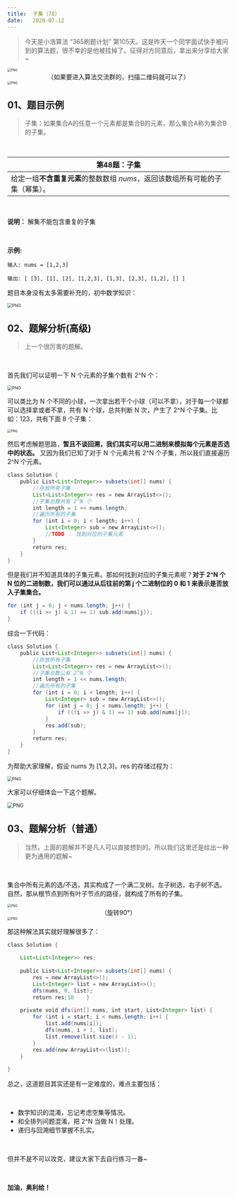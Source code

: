 ```yaml
---
title:	子集（78）
date:	2020-07-12
---
```


> 今天是小浩算法 “365刷题计划” 第105天。这是昨天一个同学面试快手被问到的算法题，很不幸的是他被挂掉了。征得对方同意后，拿出来分享给大家~

<img src="./33/1.jpg" alt="PNG" style="zoom: 50%;" />

<center>（如果要进入算法交流群的，扫描二维码就可以了）</center>

<img src="./33/2.jpg" alt="PNG" style="zoom: 50%;" />

## 01、题目示例

> 子集：如果集合A的任意一个元素都是集合B的元素，那么集合A称为集合B的子集。

<br/>

| 第48题：子集                                                 |
| ------------------------------------------------------------ |
| 给定一组**不含重复元素**的整数数组 *nums*，返回该数组所有可能的子集（幂集）。 |

<br/>

**说明：** 解集不能包含重复的子集

<br/>

**示例:**

```
输入: nums = [1,2,3] 

输出: [ [3], [1], [2], [1,2,3], [1,3], [2,3], [1,2], [] ] 
```

题目本身没有太多需要补充的，初中数学知识：

<img src="./33/3.jpg" alt="PNG" style="zoom: 67%;" />

## 02、题解分析(高级)

> 上一个很厉害的题解。

<br/>

首先我们可以证明一下 N 个元素的子集个数有 2^N 个：

<img src="./33/4.gif" alt="PNG" style="zoom: 67%;" />

可以类比为 N 个不同的小球，一次拿出若干个小球（可以不拿），对于每一个球都可以选择拿或者不拿，共有 N 个球，总共判断 N 次，产生了 2^N 个子集。比如：123，共有下面 8 个子集：

<img src="./33/5.jpg" alt="PNG" style="zoom: 50%;" />

然后考虑解题思路，**暂且不谈回溯，我们其实可以用二进制来模拟每个元素是否选中的状态。** 又因为我们已知了对于 N 个元素共有 2^N 个子集，所以我们直接遍历 2^N 个元素。

```java
class Solution { 
    public List<List<Integer>> subsets(int[] nums) { 
        //存放所有子集 
        List<List<Integer>> res = new ArrayList<>(); 
        //子集总数共有 2^N 个 
        int length = 1 << nums.length; 
        //遍历所有的子集 
        for (int i = 0; i < length; i++) {
            List<Integer> sub = new ArrayList<>();
            //TODO ： 找到对应的子集元素
        }
        return res;
    }
}
```

但是我们并不知道具体的子集元素。那如何找到对应的子集元素呢？**对于 2^N 个 N 位的二进制数，我们可以通过从后往前的第 j 个二进制位的 0 和 1 来表示是否放入子集集合。**

```java
for (int j = 0; j < nums.length; j++) {
    if (((i >> j) & 1) == 1) sub.add(nums[j]);
}
```

综合一下代码：

```java
class Solution { 
    public List<List<Integer>> subsets(int[] nums) { 
        //存放所有子集 
        List<List<Integer>> res = new ArrayList<>(); 
        //子集总数公有 2^N 个 
        int length = 1 << nums.length; 
        //遍历所有的子集 
        for (int i = 0; i < length; i++) {
            List<Integer> sub = new ArrayList<>();
            for (int j = 0; j < nums.length; j++) {
                if (((i >> j) & 1) == 1) sub.add(nums[j]);
            }
            res.add(sub);
        }
        return res;
    }
}
```

为帮助大家理解，假设 nums 为 [1,2,3]，res 的存储过程为：

<img src="./33/6.jpg" alt="PNG" style="zoom: 67%;" />

大家可以仔细体会一下这个题解。

<img src="./33/7.jpg" alt="PNG" style="zoom: 80%;" />

## 03、题解分析（普通）

> 当然，上面的题解并不是凡人可以直接想到的。所以我们这里还是给出一种更为通用的题解~

<br/>

集合中所有元素的选/不选，其实构成了一个满二叉树。左子树选，右子树不选。自然，那从根节点到所有叶子节点的路径，就构成了所有的子集。

<img src="./33/8.jpg" alt="PNG" style="zoom: 50%;" />

<center>（旋转90°）</center>

<img src="./33/9.jpg" alt="PNG" style="zoom: 50%;" />

那这种解法其实就好理解很多了：

```java
class Solution { 
    
    List<List<Integer>> res; 
    
    public List<List<Integer>> subsets(int[] nums) { 
        res = new ArrayList<>(); 
        List<Integer> list = new ArrayList<>(); 
        dfs(nums, 0, list);
        return res;10    }
    
    private void dfs(int[] nums, int start, List<Integer> list) {
        for (int i = start; i < nums.length; i++) {
            list.add(nums[i]);
            dfs(nums, i + 1, list);
            list.remove(list.size() - 1);
        }
        res.add(new ArrayList<>(list));
    }
    
}
```

总之，这道题目其实还是有一定难度的，难点主要包括：

<br/>

- 数学知识的混淆，忘记考虑空集等情况。
- 和全排列问题混淆，把 2^N 当做 N！处理。
- 递归与回溯细节掌握不扎实。

<br/>

但并不是不可以攻克，建议大家下去自行练习一番~

<br/>

**加油，奥利给！**